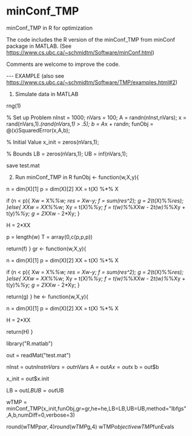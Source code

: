 # minConf_TMP
minConf_TMP in R for optimization

The code includes the R version of the minConf_TMP from minConf package in MATLAB. (See https://www.cs.ubc.ca/~schmidtm/Software/minConf.html)

Comments are welcome to improve the code.

--- EXAMPLE (also see https://www.cs.ubc.ca/~schmidtm/Software/TMP/examples.html#2)

1. Simulate data in MATLAB

rng(1)

% Set up Problem
nInst = 1000;
nVars = 100;
A = randn(nInst,nVars);
x = rand(nVars,1).*(rand(nVars,1) > .5);
b = A*x + randn;
funObj = @(x)SquaredError(x,A,b);

% Initial Value
x_init = zeros(nVars,1);

% Bounds
LB = zeros(nVars,1);
UB = inf(nVars,1);

save test.mat

2. Run minConf_TMP in R
funObj <- function(w,X,y){
  
  n = dim(X)[1]
  p = dim(X)[2]
  XX = t(X) %*% X
  
  if (n < p){
    Xw = X%*%w;
    res = Xw-y;
    f = sum(res^2);
    g = 2*(t(X)%*%res);
  }else{
    XXw = XX%*%w;
    Xy = t(X)%*%y;
    f = t(w)%*%XXw - 2*t(w)%*%Xy + t(y)%*%y;
    g = 2*XXw - 2*Xy;
  }

  H = 2*XX
  
  p = length(w)
  T = array(0,c(p,p,p))
  
  return(f)
}
gr <- function(w,X,y){
  
  n = dim(X)[1]
  p = dim(X)[2]
  XX = t(X) %*% X
  
  if (n < p){
    Xw = X%*%w;
    res = Xw-y;
    f = sum(res^2);
    g = 2*(t(X)%*%res);
  }else{
    XXw = XX%*%w;
    Xy = t(X)%*%y;
    f = t(w)%*%XXw - 2*t(w)%*%Xy + t(y)%*%y;
    g = 2*XXw - 2*Xy;
  }
  
  return(g)
}
he <- function(w,X,y){

  n = dim(X)[1]
  p = dim(X)[2]
  XX = t(X) %*% X

  
  H = 2*XX

  return(H)
}

library("R.matlab")

out = readMat("test.mat")

nInst = out$nInst
nVars = out$nVars
A = out$A
x = out$x
b = out$b

x_init = out$x.init

LB = out$LB
UB = out$UB


wTMP = minConf_TMP(x_init,funObj,gr=gr,he=he,LB=LB,UB=UB,method="lbfgs"
                   ,A,b,numDiff=0,verbose=3)

round(wTMP$par,4)
round(wTMP$g,4)
wTMP$objective
wTMP$funEvals
